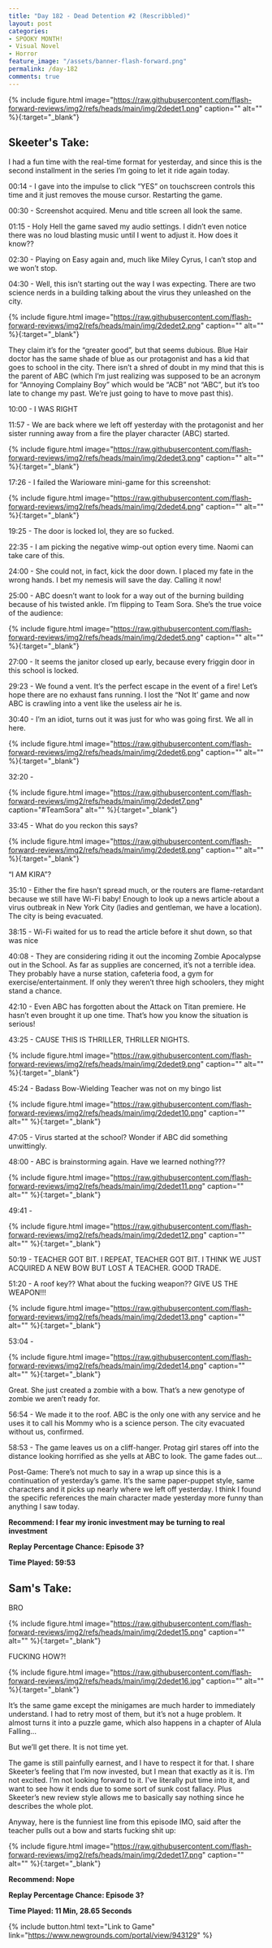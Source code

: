 ```yaml
---
title: "Day 182 - Dead Detention #2 (Rescribbled)"
layout: post
categories:
- SPOOKY MONTH!
- Visual Novel
- Horror
feature_image: "/assets/banner-flash-forward.png"
permalink: /day-182
comments: true
---
```


{% include figure.html image="https://raw.githubusercontent.com/flash-forward-reviews/img2/refs/heads/main/img/2dedet1.png" caption="" alt="" %}{:target="_blank"}
 
## Skeeter's Take:

I had a fun time with the real-time format for yesterday, and since this is the second installment in the series I’m going to let it ride again today. 

00:14 - I gave into the impulse to click “YES” on touchscreen controls this time and it just removes the mouse cursor. Restarting the game. 

00:30 - Screenshot acquired. Menu and title screen all look the same. 

01:15 - Holy Hell the game saved my audio settings. I didn’t even notice there was no loud blasting music until I went to adjust it. How does it know?? 

02:30 - Playing on Easy again and, much like Miley Cyrus, I can’t stop and we won’t stop. 
 
04:30 - Well, this isn’t starting out the way I was expecting. There are two science nerds in a building talking about the virus they unleashed on the city. 

{% include figure.html image="https://raw.githubusercontent.com/flash-forward-reviews/img2/refs/heads/main/img/2dedet2.png" caption="" alt="" %}{:target="_blank"}

They claim it’s for the “greater good”, but that seems dubious. 
Blue Hair doctor has the same shade of blue as our protagonist and has a kid that goes to school in the city. There isn’t a shred of doubt in my mind that this is the parent of ABC (which I’m just realizing was supposed to be an acronym for “Annoying Complainy Boy” which would be “ACB” not “ABC”, but it’s too late to change my past. We’re just going to have to move past this).

10:00 - I WAS RIGHT

11:57 - We are back where we left off yesterday with the protagonist and her sister running away from a fire the player character (ABC) started. 

{% include figure.html image="https://raw.githubusercontent.com/flash-forward-reviews/img2/refs/heads/main/img/2dedet3.png" caption="" alt="" %}{:target="_blank"}

17:26 - I failed the Warioware mini-game for this screenshot:

{% include figure.html image="https://raw.githubusercontent.com/flash-forward-reviews/img2/refs/heads/main/img/2dedet4.png" caption="" alt="" %}{:target="_blank"}

19:25 - The door is locked lol, they are so fucked. 

22:35 - I am picking the negative wimp-out option every time. Naomi can take care of this. 

24:00 - She could not, in fact, kick the door down. I placed my fate in the wrong hands. I bet my nemesis will save the day. Calling it now!

25:00 - ABC doesn’t want to look for a way out of the burning building because of his twisted ankle. I’m flipping to Team Sora. She’s the true voice of the audience: 

{% include figure.html image="https://raw.githubusercontent.com/flash-forward-reviews/img2/refs/heads/main/img/2dedet5.png" caption="" alt="" %}{:target="_blank"}

27:00 - It seems the janitor closed up early, because every friggin door in this school is locked. 

29:23 - We found a vent. It’s the perfect escape in the event of a fire! Let’s hope there are no exhaust fans running. I lost the “Not It’ game and now ABC is crawling into a vent like the useless air he is. 

30:40 - I’m an idiot, turns out it was just for who was going first.  We all in here. 

{% include figure.html image="https://raw.githubusercontent.com/flash-forward-reviews/img2/refs/heads/main/img/2dedet6.png" caption="" alt="" %}{:target="_blank"}

32:20 -

{% include figure.html image="https://raw.githubusercontent.com/flash-forward-reviews/img2/refs/heads/main/img/2dedet7.png" caption="#TeamSora" alt="" %}{:target="_blank"}

33:45 - What do you reckon this says?

{% include figure.html image="https://raw.githubusercontent.com/flash-forward-reviews/img2/refs/heads/main/img/2dedet8.png" caption="" alt="" %}{:target="_blank"}

“I AM KIRA”? 

35:10 - Either the fire hasn’t spread much, or the routers are flame-retardant because we still have Wi-Fi baby! Enough to look up a news article about a virus outbreak in New York City (ladies and gentleman, we have a location). The city is being evacuated. 

38:15 - Wi-Fi waited for us to read the article before it shut down, so that was nice

40:08  - They are considering riding it out the incoming Zombie Apocalypse out in the School. As far as supplies are concerned, it’s not a terrible idea. They probably have a nurse station, cafeteria food, a gym for exercise/entertainment. If only they weren’t three high schoolers, they might stand a chance. 

42:10 - Even ABC has forgotten about the Attack on Titan premiere. He hasn’t even brought it up one time. That’s how you know the situation is serious!

43:25 - CAUSE THIS IS THRILLER, THRILLER NIGHTS. 

{% include figure.html image="https://raw.githubusercontent.com/flash-forward-reviews/img2/refs/heads/main/img/2dedet9.png" caption="" alt="" %}{:target="_blank"}

45:24 - Badass Bow-Wielding Teacher was not on my bingo list

{% include figure.html image="https://raw.githubusercontent.com/flash-forward-reviews/img2/refs/heads/main/img/2dedet10.png" caption="" alt="" %}{:target="_blank"}

47:05 - Virus started at the school? Wonder if ABC did something unwittingly. 

48:00 - ABC is brainstorming again. Have we learned nothing???

{% include figure.html image="https://raw.githubusercontent.com/flash-forward-reviews/img2/refs/heads/main/img/2dedet11.png" caption="" alt="" %}{:target="_blank"}

49:41 -

{% include figure.html image="https://raw.githubusercontent.com/flash-forward-reviews/img2/refs/heads/main/img/2dedet12.png" caption="" alt="" %}{:target="_blank"}

50:19  - TEACHER GOT BIT. I REPEAT, TEACHER GOT BIT. I THINK WE JUST ACQUIRED A NEW BOW BUT LOST A TEACHER. GOOD TRADE.

51:20 - A roof key?? What about the fucking weapon?? GIVE US THE WEAPON!!!

{% include figure.html image="https://raw.githubusercontent.com/flash-forward-reviews/img2/refs/heads/main/img/2dedet13.png" caption="" alt="" %}{:target="_blank"}

53:04 - 

{% include figure.html image="https://raw.githubusercontent.com/flash-forward-reviews/img2/refs/heads/main/img/2dedet14.png" caption="" alt="" %}{:target="_blank"}

Great. She just created a zombie with a bow. That’s a new genotype of zombie we aren’t ready for. 

56:54 - We made it to the roof. ABC is the only one with any service and he uses it to call his Mommy who is a science person. The city evacuated without us, confirmed. 

58:53 - The game leaves us on a cliff-hanger. Protag girl stares off into the distance looking horrified as she yells at ABC to look. The game fades out… 

Post-Game: 
There’s not much to say in a wrap up since this is a continuation of yesterday’s game. It’s the same paper-puppet style, same characters and it picks up nearly where we left off yesterday. 
I think I found the specific references the main character made yesterday more funny than anything I saw today. 

**Recommend: I fear my ironic investment may be turning to real investment**

**Replay Percentage Chance: Episode 3?**

**Time Played: 59:53** 

## Sam's Take:

BRO

{% include figure.html image="https://raw.githubusercontent.com/flash-forward-reviews/img2/refs/heads/main/img/2dedet15.png" caption="" alt="" %}{:target="_blank"}

FUCKING HOW?!

{% include figure.html image="https://raw.githubusercontent.com/flash-forward-reviews/img2/refs/heads/main/img/2dedet16.jpg" caption="" alt="" %}{:target="_blank"}

It’s the same game except the minigames are much harder to immediately understand. I had to retry most of them, but it’s not a huge problem. It almost turns it into a puzzle game, which also happens in a chapter of Alula Falling...

But we’ll get there. It is not time yet.

The game is still painfully earnest, and I have to respect it for that. I share Skeeter’s feeling that I’m now invested, but I mean that exactly as it is. I’m not excited. I’m not looking forward to it. I’ve literally put time into it, and want to see how it ends due to some sort of sunk cost fallacy. Plus Skeeter’s new review style allows me to basically say nothing since he describes the whole plot. 

Anyway, here is the funniest line from this episode IMO, said after the teacher pulls out a bow and starts fucking shit up:

{% include figure.html image="https://raw.githubusercontent.com/flash-forward-reviews/img2/refs/heads/main/img/2dedet17.png" caption="" alt="" %}{:target="_blank"}

**Recommend: Nope**

**Replay Percentage Chance: Episode 3?**

**Time Played: 11 Min, 28.65 Seconds**

{% include button.html text="Link to Game" link="https://www.newgrounds.com/portal/view/943129" %}